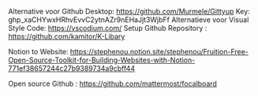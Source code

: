 
Alternative voor Github Desktop: https://github.com/Murmele/Gittyup
Key: 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
Alternatieve voor Visual Style Code: https://vscodium.com/
Setup Github Repository : https://github.com/kamitor/K-Libary

Notion to Website:
https://stephenou.notion.site/stephenou/Fruition-Free-Open-Source-Toolkit-for-Building-Websites-with-Notion-771ef38657244c27b9389734a9cbff44

Open source Github :
https://github.com/mattermost/focalboard

